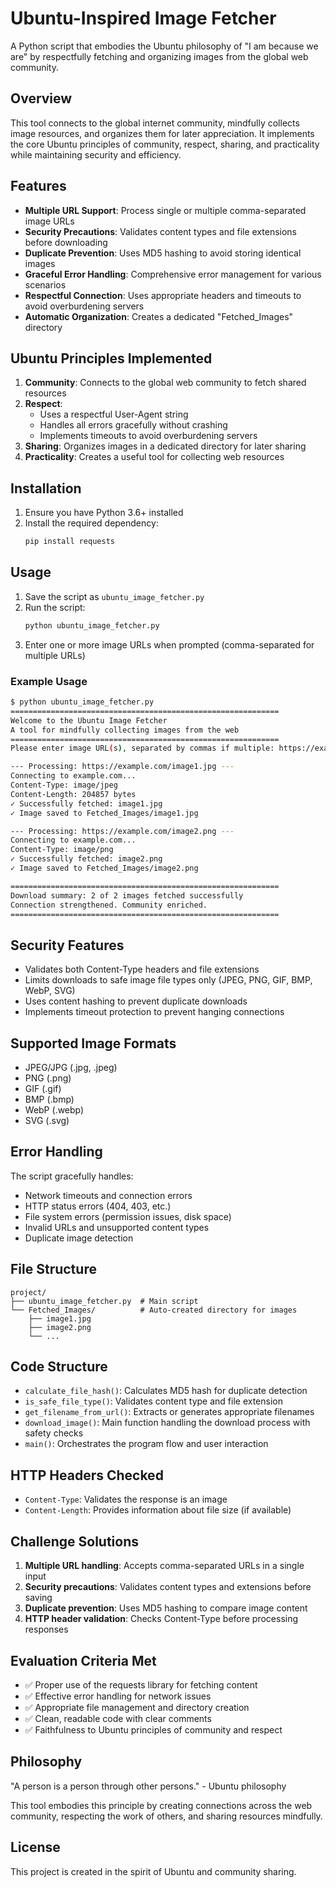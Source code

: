 # Ubuntu-Inspired Image Fetcher

A Python script that embodies the Ubuntu philosophy of "I am because we are" by respectfully fetching and organizing images from the global web community.

## Overview

This tool connects to the global internet community, mindfully collects image resources, and organizes them for later appreciation. It implements the core Ubuntu principles of community, respect, sharing, and practicality while maintaining security and efficiency.

## Features

- **Multiple URL Support**: Process single or multiple comma-separated image URLs
- **Security Precautions**: Validates content types and file extensions before downloading
- **Duplicate Prevention**: Uses MD5 hashing to avoid storing identical images
- **Graceful Error Handling**: Comprehensive error management for various scenarios
- **Respectful Connection**: Uses appropriate headers and timeouts to avoid overburdening servers
- **Automatic Organization**: Creates a dedicated "Fetched_Images" directory

## Ubuntu Principles Implemented

1. **Community**: Connects to the global web community to fetch shared resources
2. **Respect**: 
   - Uses a respectful User-Agent string
   - Handles all errors gracefully without crashing
   - Implements timeouts to avoid overburdening servers
3. **Sharing**: Organizes images in a dedicated directory for later sharing
4. **Practicality**: Creates a useful tool for collecting web resources

## Installation

1. Ensure you have Python 3.6+ installed
2. Install the required dependency:
   ```bash
   pip install requests
   ```

## Usage

1. Save the script as `ubuntu_image_fetcher.py`
2. Run the script:
   ```bash
   python ubuntu_image_fetcher.py
   ```
3. Enter one or more image URLs when prompted (comma-separated for multiple URLs)

### Example Usage

```bash
$ python ubuntu_image_fetcher.py
============================================================
Welcome to the Ubuntu Image Fetcher
A tool for mindfully collecting images from the web
============================================================
Please enter image URL(s), separated by commas if multiple: https://example.com/image1.jpg, https://example.com/image2.png

--- Processing: https://example.com/image1.jpg ---
Connecting to example.com...
Content-Type: image/jpeg
Content-Length: 204857 bytes
✓ Successfully fetched: image1.jpg
✓ Image saved to Fetched_Images/image1.jpg

--- Processing: https://example.com/image2.png ---
Connecting to example.com...
Content-Type: image/png
✓ Successfully fetched: image2.png
✓ Image saved to Fetched_Images/image2.png

============================================================
Download summary: 2 of 2 images fetched successfully
Connection strengthened. Community enriched.
============================================================
```

## Security Features

- Validates both Content-Type headers and file extensions
- Limits downloads to safe image file types only (JPEG, PNG, GIF, BMP, WebP, SVG)
- Uses content hashing to prevent duplicate downloads
- Implements timeout protection to prevent hanging connections

## Supported Image Formats

- JPEG/JPG (.jpg, .jpeg)
- PNG (.png)
- GIF (.gif)
- BMP (.bmp)
- WebP (.webp)
- SVG (.svg)

## Error Handling

The script gracefully handles:
- Network timeouts and connection errors
- HTTP status errors (404, 403, etc.)
- File system errors (permission issues, disk space)
- Invalid URLs and unsupported content types
- Duplicate image detection

## File Structure

```
project/
├── ubuntu_image_fetcher.py  # Main script
└── Fetched_Images/          # Auto-created directory for images
    ├── image1.jpg
    ├── image2.png
    └── ...
```

## Code Structure

- `calculate_file_hash()`: Calculates MD5 hash for duplicate detection
- `is_safe_file_type()`: Validates content type and file extension
- `get_filename_from_url()`: Extracts or generates appropriate filenames
- `download_image()`: Main function handling the download process with safety checks
- `main()`: Orchestrates the program flow and user interaction

## HTTP Headers Checked

- `Content-Type`: Validates the response is an image
- `Content-Length`: Provides information about file size (if available)

## Challenge Solutions

1. **Multiple URL handling**: Accepts comma-separated URLs in a single input
2. **Security precautions**: Validates content types and extensions before saving
3. **Duplicate prevention**: Uses MD5 hashing to compare image content
4. **HTTP header validation**: Checks Content-Type before processing responses

## Evaluation Criteria Met

- ✅ Proper use of the requests library for fetching content
- ✅ Effective error handling for network issues
- ✅ Appropriate file management and directory creation
- ✅ Clean, readable code with clear comments
- ✅ Faithfulness to Ubuntu principles of community and respect

## Philosophy

"A person is a person through other persons." - Ubuntu philosophy

This tool embodies this principle by creating connections across the web community, respecting the work of others, and sharing resources mindfully.

## License

This project is created in the spirit of Ubuntu and community sharing.
